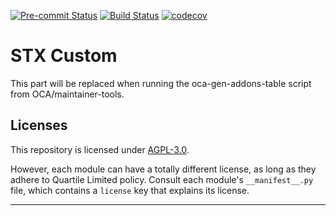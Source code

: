 
<!-- /!\ Non OCA Context : Set here the badge of your runbot / runboat instance. -->
[![Pre-commit Status](https://github.com/qrtl/stx-custom/actions/workflows/pre-commit.yml/badge.svg?branch=15.0)](https://github.com/qrtl/stx-custom/actions/workflows/pre-commit.yml?query=branch%3A15.0)
[![Build Status](https://github.com/qrtl/stx-custom/actions/workflows/test.yml/badge.svg?branch=15.0)](https://github.com/qrtl/stx-custom/actions/workflows/test.yml?query=branch%3A15.0)
[![codecov](https://codecov.io/gh/qrtl/stx-custom/branch/15.0/graph/badge.svg)](https://codecov.io/gh/qrtl/stx-custom)
<!-- /!\ Non OCA Context : Set here the badge of your translation instance. -->

<!-- /!\ do not modify above this line -->

# STX Custom



<!-- /!\ do not modify below this line -->

<!-- prettier-ignore-start -->

[//]: # (addons)

This part will be replaced when running the oca-gen-addons-table script from OCA/maintainer-tools.

[//]: # (end addons)

<!-- prettier-ignore-end -->

## Licenses

This repository is licensed under [AGPL-3.0](LICENSE).

However, each module can have a totally different license, as long as they adhere to Quartile Limited
policy. Consult each module's `__manifest__.py` file, which contains a `license` key
that explains its license.

----
<!-- /!\ Non OCA Context : Set here the full description of your organization. -->
